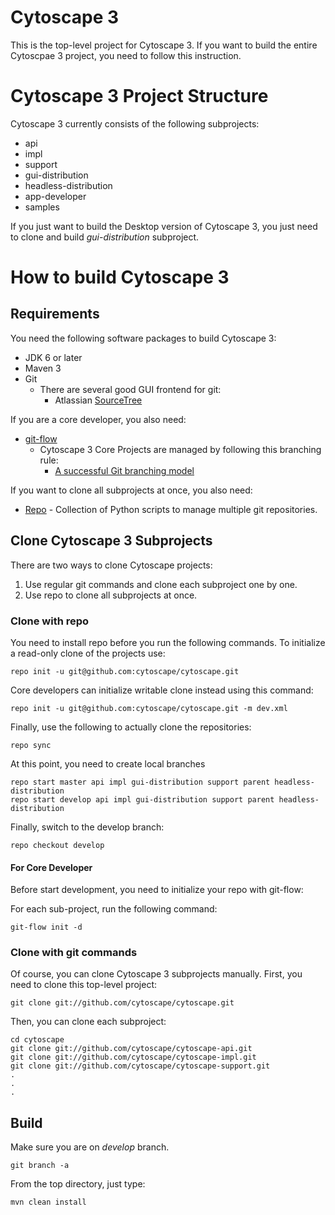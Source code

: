 Cytoscape 3
=========

This is the top-level project for Cytoscape 3.  If you want to build the entire Cytoscpae 3 project, you need to follow this instruction.


# Cytoscape 3 Project Structure
Cytoscape 3 currently consists of the following subprojects:

* api
* impl
* support
* gui-distribution
* headless-distribution
* app-developer
* samples

If you just want to build the Desktop version of Cytoscape 3, you just need to clone and build *gui-distribution* subproject.

# How to build Cytoscape 3

## Requirements

You need the following software packages to build Cytoscape 3:

* JDK 6 or later
* Maven 3
* Git
  * There are several good GUI frontend for git:
    * Atlassian [SourceTree](http://www.sourcetreeapp.com/)

If you are a core developer, you also need:

* [git-flow](https://github.com/nvie/gitflow)
  * Cytoscape 3 Core Projects are managed by following this branching rule:
    * [A successful Git branching model](http://nvie.com/posts/a-successful-git-branching-model/)

If you want to clone all subprojects at once, you also need:

* [Repo](http://code.google.com/p/git-repo/) - Collection of Python scripts to manage multiple git repositories.




## Clone Cytoscape 3 Subprojects

There are two ways to clone Cytoscape projects:

1. Use regular git commands and clone each subproject one by one.
1. Use repo to clone all subprojects at once.


### Clone with repo
You need to install repo before you run the following commands.  To initialize a read-only clone of the projects use:

```
repo init -u git@github.com:cytoscape/cytoscape.git
```

Core developers can initialize writable clone instead using this command:
```
repo init -u git@github.com:cytoscape/cytoscape.git -m dev.xml
```

Finally, use the following to actually clone the repositories:
```
repo sync
```

At this point, you need to create local branches

```
repo start master api impl gui-distribution support parent headless-distribution
repo start develop api impl gui-distribution support parent headless-distribution
```

Finally, switch to the develop branch:

```
repo checkout develop
```

#### For Core Developer
Before start development, you need to initialize your repo with git-flow:

For each sub-project, run the following command:

```
git-flow init -d
```

### Clone with git commands
Of course, you can clone Cytoscape 3 subprojects manually.  First, you need to clone this top-level project:

```
git clone git://github.com/cytoscape/cytoscape.git
```

Then, you can clone each subproject:

```
cd cytoscape
git clone git://github.com/cytoscape/cytoscape-api.git
git clone git://github.com/cytoscape/cytoscape-impl.git
git clone git://github.com/cytoscape/cytoscape-support.git
.
.
.

```


## Build

Make sure you are on *develop* branch.

```
git branch -a
```

From the top directory, just type:

```
mvn clean install

```

